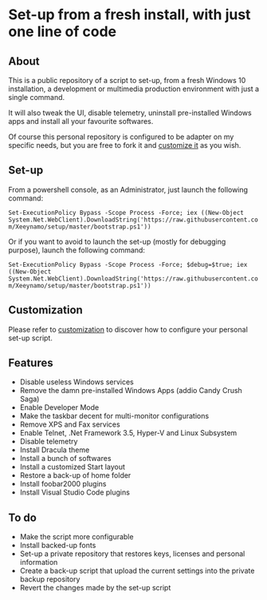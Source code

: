 # Set-up from a fresh install, with just one line of code

## About

This is a public repository of a script to set-up, from a fresh Windows 10 installation, a development or multimedia production environment with just a single command.

It will also tweak the UI, disable telemetry, uninstall pre-installed Windows apps and install all your favourite softwares.

Of course this personal repository is configured to be adapter on my specific needs, but you are free to fork it and [customize it](customization.md) as you wish.

## Set-up

From a powershell console, as an Administrator, just launch the following command:

`Set-ExecutionPolicy Bypass -Scope Process -Force; iex ((New-Object System.Net.WebClient).DownloadString('https://raw.githubusercontent.com/Xeeynamo/setup/master/bootstrap.ps1'))`

Or if you want to avoid to launch the set-up (mostly for debugging purpose), launch the following command:

`Set-ExecutionPolicy Bypass -Scope Process -Force; $debug=$true; iex ((New-Object System.Net.WebClient).DownloadString('https://raw.githubusercontent.com/Xeeynamo/setup/master/bootstrap.ps1'))`

## Customization

Please refer to [customization](customization.md) to discover how to configure your personal set-up script.

## Features

* Disable useless Windows services
* Remove the damn pre-installed Windows Apps (addio Candy Crush Saga)
* Enable Developer Mode
* Make the taskbar decent for multi-monitor configurations
* Remove XPS and Fax services
* Enable Telnet, .Net Framework 3.5, Hyper-V and Linux Subsystem
* Disable telemetry
* Install Dracula theme
* Install a bunch of softwares
* Install a customized Start layout
* Restore a back-up of home folder
* Install foobar2000 plugins
* Install Visual Studio Code plugins

## To do

* Make the script more configurable
* Install backed-up fonts
* Set-up a private repository that restores keys, licenses and personal information
* Create a back-up script that upload the current settings into the private backup repository
* Revert the changes made by the set-up script
